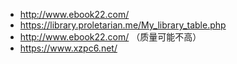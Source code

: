 * http://www.ebook22.com/
* https://library.proletarian.me/My_library_table.php
* http://www.ebook22.com/ （质量可能不高）
* https://www.xzpc6.net/
